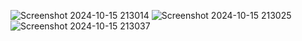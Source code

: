 ![Screenshot 2024-10-15 213014](https://github.com/user-attachments/assets/e8a944da-abfa-4062-9ff7-f57f75bb8941)
![Screenshot 2024-10-15 213025](https://github.com/user-attachments/assets/d6794297-cf77-4bcd-a2ff-639421a0ede3)
![Screenshot 2024-10-15 213037](https://github.com/user-attachments/assets/b4c25084-2ee5-4045-abf6-fdf3a1ceb1e0)
